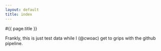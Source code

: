 ```yaml
---
layout: default
title: index
---
```

#{{ page.title }}

Frankly, this is just test data while I (@cwoac) get to grips with the github pipeline.

